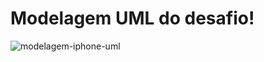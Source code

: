# Modelagem UML do desafio!


![modelagem-iphone-uml](https://github.com/jcsc15/modelagem-iphone-uml/assets/101272803/90a6f14c-4daa-4fbd-8c21-714e3dd75572)
